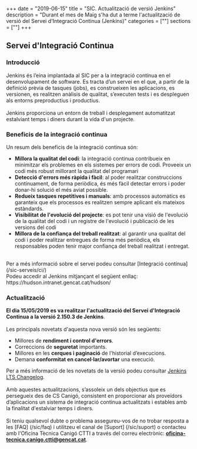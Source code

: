 +++
date        = "2019-06-15"
title       = "SIC. Actualització de versió Jenkins"
description = "Durant el mes de Maig s'ha dut a terme l'actualització de versió del Servei d'Integració Continua (Jenkins)"
categories  = [""]
sections    = [""]
+++

## Servei d'Integració Continua

### Introducció

Jenkins és l’eina implantada al SIC per a la integració contínua en el desenvolupament de software. Es tracta d’un servei en el que, a partir de la definició prèvia de tasques (jobs), es construeixen les aplicacions, es versionen, es realitzen anàlisis de qualitat, s’executen tests i es despleguen als entorns preproductius i productius.
<br>
<br>
Jenkins proporciona un entorn de treball i desplegament automatitzat estalviant temps i diners durant la vida d'un projecte.

### Beneficis de la integració continua

Un resum dels beneficis de la integració continua són:

* **Millora la qualitat del codi**: la integració continua contribueix en minimitzar els problemes en els sistemes per errors de codi. Proveeix un codi més robust millorant la qualitat del programari
* **Detecció d'errors més ràpida i fàcil**: al poder realitzar construccions contínuament, de forma periòdica, és més fàcil detectar errors i poder donar-hi solució el més aviat possible.
* **Redueix tasques repetitives i manuals**: amb processos automàtics es garanteix que els processos es realitzen sempre aplicant els mateixos estàndards.
* **Visibilitat de l'evolució del projecte**: es pot tenir una visió de l'evolució de la qualitat del codi i un registre de l'evolució i publicació de les versions del codi
* **Millora de la confiança del treball realitzat**: al garantir una qualitat del codi i poder realitzar entregues de forma més periòdica, els responsables poden tenir major confiança del treball realitzat i entregat.

<br>
Per a més informació sobre el servei podeu consultar [Integració contínua](/sic-serveis/ci/)
<br>
Podeu accedir al Jenkins mitjançant el següent enllaç: https://hudson.intranet.gencat.cat/hudson/ 

### Actualització

**El dia 15/05/2019 es va realitzar l'actualització del Servei d'Integració Continua a la versió 2.150.3 de Jenkins**.
<br>
<br>
Les principals novetats d'aquesta nova versió són les següents:

* Millores de **rendiment i control d'errors**.
* Correccions de **seguretat** importants.
* Millores en les **cerques i paginació** de l'historial d’execucions.
* Demana **conformitat en cancel·lar/avortar** una execució.

Per a més informació de les novetats de la versió podeu consultar [Jenkins LTS Changelog](https://jenkins.io/changelog-stable/).
<br>
<br>
Amb aquestes actualitzacions, s’assoleix un dels objectius que es persegueix des de CS Canigó, consistent en proporcionar als proveïdors d’aplicacions un sistema de integració continua actualitzats i estables amb la finalitat d'estalviar temps i diners.
<br>
<br>
Si teniu qualsevol dubte o problema assegureu-vos de no trobar resposta a les [FAQ] (/sic/faq) i utilitzeu el canal de [Suport] (/sic/suport) o contacteu amb l'Oficina Tècnica Canigó CTTI a través del correu electrònic: **oficina-tecnica.canigo.ctti@gencat.cat**.

